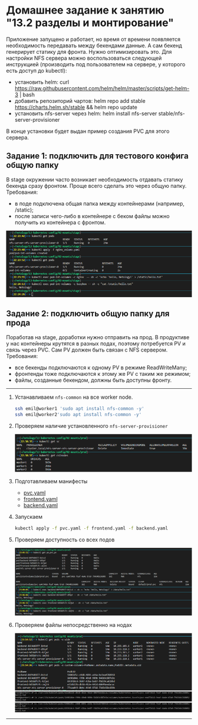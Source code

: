 # Домашнее задание к занятию "13.2 разделы и монтирование"
Приложение запущено и работает, но время от времени появляется необходимость передавать между бекендами данные. А сам бекенд генерирует статику для фронта. Нужно оптимизировать это.
Для настройки NFS сервера можно воспользоваться следующей инструкцией (производить под пользователем на сервере, у которого есть доступ до kubectl):
* установить helm: curl https://raw.githubusercontent.com/helm/helm/master/scripts/get-helm-3 | bash
* добавить репозиторий чартов: helm repo add stable https://charts.helm.sh/stable && helm repo update
* установить nfs-server через helm: helm install nfs-server stable/nfs-server-provisioner

В конце установки будет выдан пример создания PVC для этого сервера.

## Задание 1: подключить для тестового конфига общую папку
В stage окружении часто возникает необходимость отдавать статику бекенда сразу фронтом. Проще всего сделать это через общую папку. Требования:
* в поде подключена общая папка между контейнерами (например, /static);
* после записи чего-либо в контейнере с беком файлы можно получить из контейнера с фронтом.

![Pod int volume](./screenshots/volume.png)

## Задание 2: подключить общую папку для прода
Поработав на stage, доработки нужно отправить на прод. В продуктиве у нас контейнеры крутятся в разных подах, поэтому потребуется PV и связь через PVC. Сам PV должен быть связан с NFS сервером. Требования:
* все бекенды подключаются к одному PV в режиме ReadWriteMany;
* фронтенды тоже подключаются к этому же PV с таким же режимом;
* файлы, созданные бекендом, должны быть доступны фронту.

- - -
1. Устанавливаем `nfs-common` на все worker node.

    ```bash
    ssh emil@worker1 'sudo apt install nfs-common -y'    
    ssh emil@worker2'sudo apt install nfs-common -y'    
    ```

1. Проверяем наличие установленного `nfs-server-provisioner`

    ![get_sc](./screenshots/get_sc.png)

1. Подготавливаем манифесты
    * [pvc.yaml](./manifests/prod/pvc.yaml)
    * [frontend.yaml](./manifests/prod/frontend.yaml)
    * [backend.yaml](./manifests/prod/backend.yaml)

1. Запускаем
    ```bash
    kubectl apply -f pvc.yaml -f frontend.yaml -f backend.yaml
    ```

1. Проверяем доступность со всех подов
 
    ![dynamic_pv](./screenshots/dynamic_pv.png)

1. Проверяем файлы непосредственно на нодах
    
    ![pod_UID](./screenshots/pod_UID.png)
    ![check_worker1](./screenshots/check_worker1.png)
    ![check_worker2](./screenshots/check_worker2.png)

---
